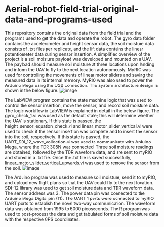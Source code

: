 # Aerial-robot-field-trial-original-data-and-programs-used
This repository contains the original data from the field trial and the programs used to get the data and operate the robot.
The gyro data folder contains the accelerometer and height sensor data, the soil moisture data consists of .txt files per replicate, and the lift data contains the linear potentiometer data during sensor insertion.
A simplified overview of the project is a soil moisture payload was developed and mounted on a UAV. The payload should measure soil moisture at three locations upon landing and inform the UAV to fly to the next location autonomously. MyRIO was used for controlling the movements of linear motor sliders and saving the measured data in its internal memory. MyRIO was also used to power the Arduino Mega using the USB connection. The system architecture design is shown in the below figure.
![image](https://github.com/hemanthd95/Aerial-robot-field-trial-original-data-and-programs-used/assets/97570253/a2405d50-13e9-4b80-a4c8-7da4a68d6b63)

The LabVIEW program contains the state machine logic that was used to control the sensor insertion, move the sensor, and record soil moisture data. The logic workflow in LabVIEW is explained in detail in the below figure. The gyro_check_1.vi was used as the default state; this will determine whether the UAV is stationary. If this state is passed, the height_sensor_equation_check.vi and linear_motor_slider_vertical.vi were used to check if the sensor insertion was complete and to insert the sensor into the soil, respectively. If this state is passed, the UART_SDI_12_wave_collection.vi was used to communicate with Arduino Mega, where the TDR 305N was connected. Three soil moisture readings are obtained, followed by the TDR waveform data, and are sent to myRIO and stored in a .txt file. Once the .txt file is saved successfully, linear_motor_slider_vertical_upwards.vi was used to remove the sensor from the soil. 
![image](https://github.com/hemanthd95/Aerial-robot-field-trial-original-data-and-programs-used/assets/97570253/d824edba-b7a5-45af-bfb2-3f44966eb114)

The Arduino program was used to measure soil moisture, send it to myRIO, and upload new flight plans so that the UAV could fly to the next location.
         SDI-12 library was used to get soil moisture data and TDR waveform data. The sensor address was 3. The power data pin was connected to the Arduino Mega Digital pin (11). The UART 1 ports were connected to myRIO UART ports to establish the novel two-way communication. The waveform data was obtained from 1995 to 6000 picoseconds.
The R program was used to post-process the data and get tabulated forms of soil moisture data with the respective GPS coordinates.
